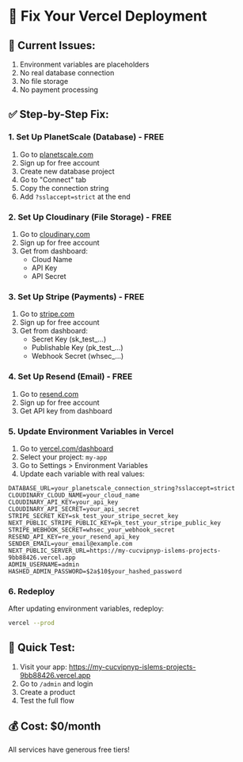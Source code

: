 # 🔧 Fix Your Vercel Deployment

## 🚨 Current Issues:
1. Environment variables are placeholders
2. No real database connection
3. No file storage
4. No payment processing

## ✅ Step-by-Step Fix:

### 1. Set Up PlanetScale (Database) - FREE
1. Go to [planetscale.com](https://planetscale.com)
2. Sign up for free account
3. Create new database project
4. Go to "Connect" tab
5. Copy the connection string
6. Add `?sslaccept=strict` at the end

### 2. Set Up Cloudinary (File Storage) - FREE
1. Go to [cloudinary.com](https://cloudinary.com)
2. Sign up for free account
3. Get from dashboard:
   - Cloud Name
   - API Key
   - API Secret

### 3. Set Up Stripe (Payments) - FREE
1. Go to [stripe.com](https://stripe.com)
2. Sign up for free account
3. Get from dashboard:
   - Secret Key (sk_test_...)
   - Publishable Key (pk_test_...)
   - Webhook Secret (whsec_...)

### 4. Set Up Resend (Email) - FREE
1. Go to [resend.com](https://resend.com)
2. Sign up for free account
3. Get API key from dashboard

### 5. Update Environment Variables in Vercel
1. Go to [vercel.com/dashboard](https://vercel.com/dashboard)
2. Select your project: `my-app`
3. Go to Settings > Environment Variables
4. Update each variable with real values:

```
DATABASE_URL=your_planetscale_connection_string?sslaccept=strict
CLOUDINARY_CLOUD_NAME=your_cloud_name
CLOUDINARY_API_KEY=your_api_key
CLOUDINARY_API_SECRET=your_api_secret
STRIPE_SECRET_KEY=sk_test_your_stripe_secret_key
NEXT_PUBLIC_STRIPE_PUBLIC_KEY=pk_test_your_stripe_public_key
STRIPE_WEBHOOK_SECRET=whsec_your_webhook_secret
RESEND_API_KEY=re_your_resend_api_key
SENDER_EMAIL=your_email@example.com
NEXT_PUBLIC_SERVER_URL=https://my-cucvipnyp-islems-projects-9bb88426.vercel.app
ADMIN_USERNAME=admin
HASHED_ADMIN_PASSWORD=$2a$10$your_hashed_password
```

### 6. Redeploy
After updating environment variables, redeploy:
```bash
vercel --prod
```

## 🎯 Quick Test:
1. Visit your app: https://my-cucvipnyp-islems-projects-9bb88426.vercel.app
2. Go to `/admin` and login
3. Create a product
4. Test the full flow

## 💰 Cost: $0/month
All services have generous free tiers!

